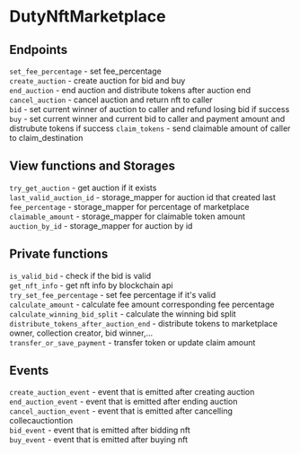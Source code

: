 # DutyNftMarketplace

## Endpoints

`set_fee_percentage` - set fee_percentage  
`create_auction` - create auction for bid and buy  
`end_auction` - end auction and distribute tokens after auction end   
`cancel_auction` - cancel auction and return nft to caller  
`bid` - set current winner of auction to caller and refund losing bid if success  
`buy` - set current winner and current bid to caller and payment amount and distrubute tokens if success
`claim_tokens` - send claimable amount of caller to claim_destination  

## View functions and Storages

`try_get_auction` - get auction if it exists  
`last_valid_auction_id` - storage_mapper for auction id that created last  
`fee_percentage` - storage_mapper for percentage of marketplace    
`claimable_amount` - storage_mapper for claimable token amount    
`auction_by_id` - storage_mapper for auction by id  

## Private functions

`is_valid_bid` - check if the bid is valid  
`get_nft_info` - get nft info by blockchain api  
`try_set_fee_percentage` - set fee percentage if it's valid  
`calculate_amount` - calculate fee amount corresponding fee percentage  
`calculate_winning_bid_split` - calculate the winning bid split  
`distribute_tokens_after_auction_end` - distribute tokens to marketplace owner, collection creator, bid winner,...  
`transfer_or_save_payment` - transfer token or update claim amount  

## Events

`create_auction_event` - event that is emitted after creating auction    
`end_auction_event` - event that is emitted after ending auction    
`cancel_auction_event` - event that is emitted after cancelling collecauctiontion    
`bid_event` - event that is emitted after bidding nft    
`buy_event` - event that is emitted after buying nft    
